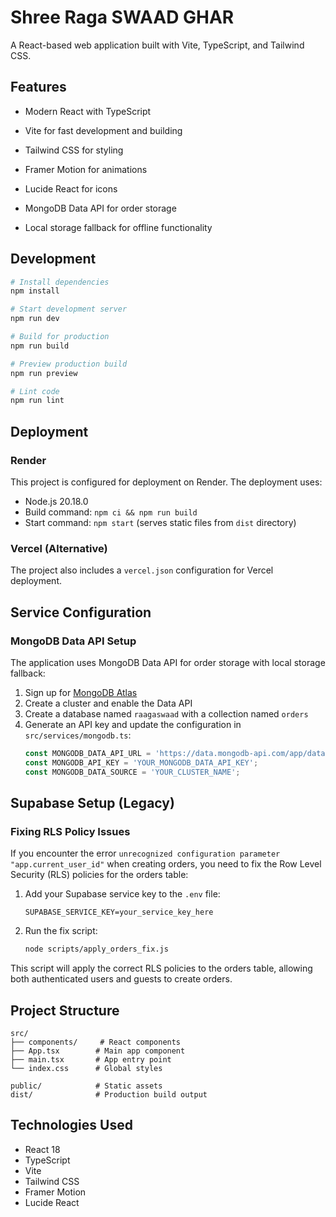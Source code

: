 # Shree Raga SWAAD GHAR

A React-based web application built with Vite, TypeScript, and Tailwind CSS.

## Features

- Modern React with TypeScript
- Vite for fast development and building
- Tailwind CSS for styling
- Framer Motion for animations
- Lucide React for icons

- MongoDB Data API for order storage
- Local storage fallback for offline functionality

## Development

```bash
# Install dependencies
npm install

# Start development server
npm run dev

# Build for production
npm run build

# Preview production build
npm run preview

# Lint code
npm run lint
```

## Deployment

### Render

This project is configured for deployment on Render. The deployment uses:

- Node.js 20.18.0
- Build command: `npm ci && npm run build`
- Start command: `npm start` (serves static files from `dist` directory)

### Vercel (Alternative)

The project also includes a `vercel.json` configuration for Vercel deployment.

## Service Configuration



### MongoDB Data API Setup

The application uses MongoDB Data API for order storage with local storage fallback:

1. Sign up for [MongoDB Atlas](https://www.mongodb.com/cloud/atlas)
2. Create a cluster and enable the Data API
3. Create a database named `raagaswaad` with a collection named `orders`
4. Generate an API key and update the configuration in `src/services/mongodb.ts`:
   ```typescript
   const MONGODB_DATA_API_URL = 'https://data.mongodb-api.com/app/data-api/endpoint/data/v1/action';
   const MONGODB_API_KEY = 'YOUR_MONGODB_DATA_API_KEY';
   const MONGODB_DATA_SOURCE = 'YOUR_CLUSTER_NAME';
   ```

## Supabase Setup (Legacy)

### Fixing RLS Policy Issues

If you encounter the error `unrecognized configuration parameter "app.current_user_id"` when creating orders, you need to fix the Row Level Security (RLS) policies for the orders table:

1. Add your Supabase service key to the `.env` file:
   ```
   SUPABASE_SERVICE_KEY=your_service_key_here
   ```

2. Run the fix script:
   ```bash
   node scripts/apply_orders_fix.js
   ```

This script will apply the correct RLS policies to the orders table, allowing both authenticated users and guests to create orders.

## Project Structure

```
src/
├── components/     # React components
├── App.tsx        # Main app component
├── main.tsx       # App entry point
└── index.css      # Global styles

public/            # Static assets
dist/              # Production build output
```

## Technologies Used

- React 18
- TypeScript
- Vite
- Tailwind CSS
- Framer Motion
- Lucide React
